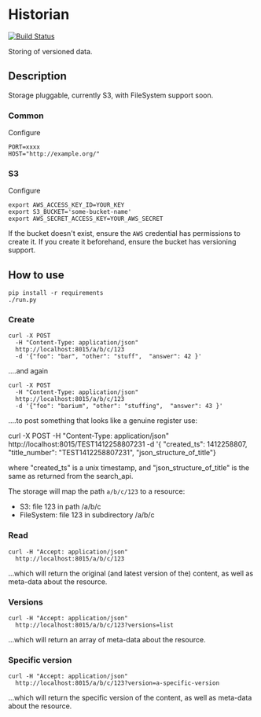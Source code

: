 # Historian

[![Build Status](https://travis-ci.org/LandRegistry/historian.svg)](https://travis-ci.org/LandRegistry/historian)

Storing of versioned data.

## Description

Storage pluggable, currently S3, with FileSystem support soon.

### Common

Configure

    PORT=xxxx
    HOST="http://example.org/"

### S3

Configure

    export AWS_ACCESS_KEY_ID=YOUR_KEY
    export S3_BUCKET='some-bucket-name'
    export AWS_SECRET_ACCESS_KEY=YOUR_AWS_SECRET

If the bucket doesn't exist, ensure the ```AWS``` credential has permissions to create it. If you create it beforehand, ensure the bucket has versioning support.

## How to use

    pip install -r requirements
    ./run.py


### Create

    curl -X POST
      -H "Content-Type: application/json"
      http://localhost:8015/a/b/c/123
      -d '{"foo": "bar", "other": "stuff",  "answer": 42 }'

....and again


    curl -X POST
      -H "Content-Type: application/json"
      http://localhost:8015/a/b/c/123
      -d '{"foo": "barium", "other": "stuffing",  "answer": 43 }'
      
....to post something that looks like a genuine register use:

   curl -X POST 
     -H "Content-Type: application/json"
     http://localhost:8015/TEST1412258807231 
     -d '{ "created_ts": 1412258807, "title_number": "TEST1412258807231", "json_structure_of_title"}

where "created_ts" is a unix timestamp, and "json_structure_of_title" is the same as returned from the search_api.

The storage will map the path ```a/b/c/123``` to a resource:
- S3: file 123 in path <bucket>/a/b/c
- FileSystem: file 123 in subdirectory /a/b/c

### Read


    curl -H "Accept: application/json"
      http://localhost:8015/a/b/c/123

...which will return the original (and latest version of the) content, as well as meta-data about the resource.

### Versions

    curl -H "Accept: application/json"
      http://localhost:8015/a/b/c/123?versions=list

...which will return an array of meta-data about the resource.

### Specific version

    curl -H "Accept: application/json"
      http://localhost:8015/a/b/c/123?version=a-specific-version

...which will return the specific version of the content, as well as meta-data about the resource.


